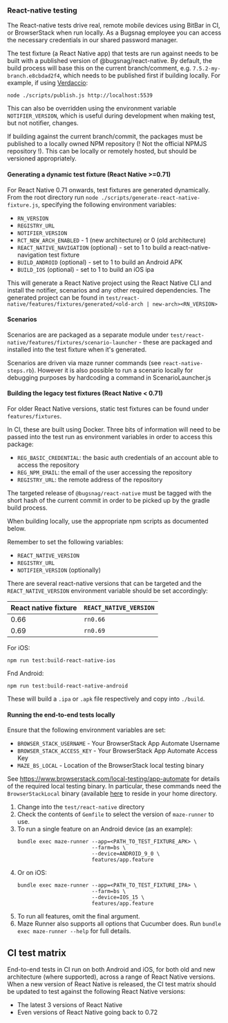 ### React-native testing

The React-native tests drive real, remote mobile devices using BitBar in CI, or BrowserStack when run locally. As a Bugsnag employee you can access the
necessary credentials in our shared password manager.

The test fixture (a React Native app) that tests are run against needs to be built with a published version of
@bugsnag/react-native.  By default, the build process will base this on the current branch/comment,
e.g. `7.5.2-my-branch.e8cbdad2f4`, which needs to be published first if building locally.  For example, if using
[Verdaccio](https://verdaccio.org/docs/en/docker.html):

```shell script
node ./scripts/publish.js http://localhost:5539
```

This can also be overridden using the environment variable `NOTIFIER_VERSION`, which is useful during development when
making test, but not notifier, changes.

If building against the current branch/commit, the packages must be published to a locally owned NPM repository
(! Not the official NPMJS repository !). This can be locally or remotely hosted, but should be versioned appropriately.

#### Generating a dynamic test fixture (React Native >=0.71)

For React Native 0.71 onwards, test fixtures are generated dynamically.
From the root directory run `node ./scripts/generate-react-native-fixture.js`, specifying the following environment variables:

- `RN_VERSION`
- `REGISTRY_URL`
- `NOTIFIER_VERSION`
- `RCT_NEW_ARCH_ENABLED` - 1 (new architecture) or 0 (old architecture)
- `REACT_NATIVE_NAVIGATION` (optional) - set to 1 to build a react-native-navigation test fixture
- `BUILD_ANDROID` (optional) - set to 1 to build an Android APK
- `BUILD_IOS` (optional) - set to 1 to build an iOS ipa

This will generate a React Native project using the React Native CLI and install the notifier, scenarios and any other required dependencies.
The generated project can be found in `test/react-native/features/fixtures/generated/<old-arch | new-arch><RN_VERSION>`

#### Scenarios

Scenarios are are packaged as a separate module under `test/react-native/features/fixtures/scenario-launcher` - these are packaged and installed into the test fixture when it's generated.

Scenarios are driven via maze runner commands (see `react-native-steps.rb`). However it is also possible to run a scenario locally for debugging purposes by hardcoding a command in ScenarioLauncher.js

#### Building the legacy test fixtures (React Native < 0.71)

For older React Native versions, static test fixtures can be found under `features/fixtures`.

In CI, these are built using Docker. Three bits of information will need to be passed into the test run as environment variables in order to
access this package:
- `REG_BASIC_CREDENTIAL`: the basic auth credentials of an account able to access the repository
- `REG_NPM_EMAIL`: the email of the user accessing the repository
- `REGISTRY_URL`: the remote address of the repository

The targeted release of `@bugsnag/react-native` must be tagged with the short hash of the current commit in order to be
picked up by the gradle build process.

When building locally, use the appropriate npm scripts as documented below.

Remember to set the following variables:
- `REACT_NATIVE_VERSION`
- `REGISTRY_URL`
- `NOTIFIER_VERSION` (optionally)

There are several react-native versions that can be targeted and the `REACT_NATIVE_VERSION` environment variable should
be set accordingly:

| React native fixture | `REACT_NATIVE_VERSION` |
|----------------------|------------------------|
| 0.66                 | `rn0.66`               |
| 0.69                 | `rn0.69`               |

For iOS:
```shell script
npm run test:build-react-native-ios
```

Fnd Android:
```shell script
npm run test:build-react-native-android
```
These will build a `.ipa` or `.apk` file respectively and copy into `./build`.

#### Running the end-to-end tests locally

Ensure that the following environment variables are set:
- `BROWSER_STACK_USERNAME` - Your BrowserStack App Automate Username
- `BROWSER_STACK_ACCESS_KEY` - Your BrowserStack App Automate Access Key
- `MAZE_BS_LOCAL` - Location of the BrowserStack local testing binary

See https://www.browserstack.com/local-testing/app-automate for details of the required local testing binary. In
particular, these commands need the `BrowserStackLocal` binary (available
[here](https://www.browserstack.com/local-testing/releases) to reside in your home directory.

1. Change into the `test/react-native` directory
1. Check the contents of `Gemfile` to select the version of `maze-runner` to use.
1. To run a single feature on an Android device (as an example):
    ```shell script
    bundle exec maze-runner --app=<PATH_TO_TEST_FIXTURE_APK> \
                            --farm=bs \
                            --device=ANDROID_9_0 \
                            features/app.feature
    ```
1. Or on iOS:
    ```shell script
    bundle exec maze-runner --app=<PATH_TO_TEST_FIXTURE_IPA> \
                            --farm=bs \
                            --device=IOS_15 \
                            features/app.feature
    ```
1. To run all features, omit the final argument.
1. Maze Runner also supports all options that Cucumber does.  Run `bundle exec maze-runner --help` for full details.

## CI test matrix

End-to-end tests in CI run on both Android and iOS, for both old and new architecture (where supported), across a range of React Native versions. When a new version of React Native is released, the CI test matrix should be updated to test against the following React Native versions:

- The latest 3 versions of React Native
- Even versions of React Native going back to 0.72
